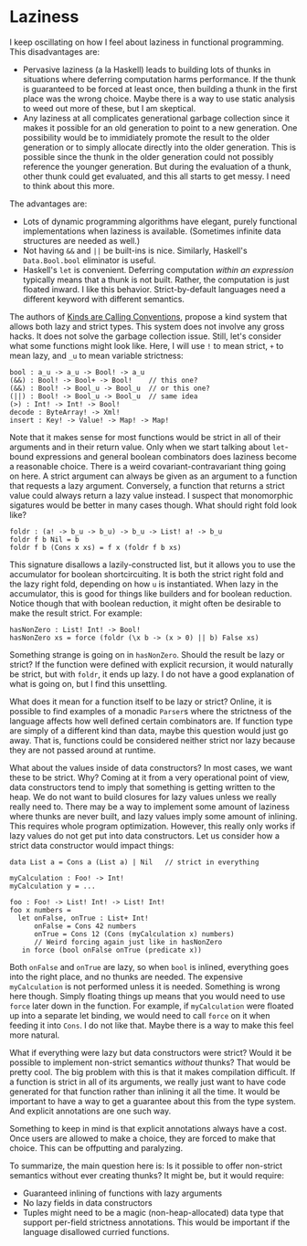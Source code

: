 # Laziness

I keep oscillating on how I feel about laziness in functional programming.
This disadvantages are:

* Pervasive laziness (a la Haskell) leads to building lots of thunks
  in situations where deferring computation harms performance. If the
  thunk is guaranteed to be forced at least once, then building a thunk
  in the first place was the wrong choice. Maybe there is a way to use
  static analysis to weed out more of these, but I am skeptical.
* Any laziness at all complicates generational garbage collection since
  it makes it possible for an old generation to point to a new generation.
  One possibility would be to immidiately promote the result to the older
  generation or to simply allocate directly into the older generation.
  This is possible since the thunk in the older generation could not possibly
  reference the younger generation. But during the evaluation of a thunk,
  other thunk could get evaluated, and this all starts to get messy. I need
  to think about this more.

The advantages are:

* Lots of dynamic programming algorithms have elegant, purely functional
  implementations when laziness is available. (Sometimes infinite data
  structures are needed as well.)
* Not having `&&` and `||` be built-ins is nice. Similarly, Haskell's
  `Data.Bool.bool` eliminator is useful.
* Haskell's `let` is convenient. Deferring computation *within an expression*
  typically means that a thunk is not built. Rather, the computation is
  just floated inward. I like this behavior. Strict-by-default languages
  need a different keyword with different semantics.

The authors of [Kinds are Calling Conventions](https://www.microsoft.com/en-us/research/uploads/prod/2020/03/arity-poly.pdf),
propose a kind system that allows both lazy and strict types. This system
does not involve any gross hacks. It does not solve the garbage collection
issue. Still, let's consider what some functions might look like. Here,
I will use `!` to mean strict, `+` to mean lazy, and `_u` to mean variable
strictness:

    bool : a_u -> a_u -> Bool! -> a_u
    (&&) : Bool! -> Bool+ -> Bool!    // this one?
    (&&) : Bool! -> Bool_u -> Bool_u  // or this one?
    (||) : Bool! -> Bool_u -> Bool_u  // same idea
    (>) : Int! -> Int! -> Bool!
    decode : ByteArray! -> Xml!
    insert : Key! -> Value! -> Map! -> Map!

Note that it makes sense for most functions would be strict in all of their
arguments and in their return value. Only when we start talking about
`let`-bound expressions and general boolean combinators does laziness become
a reasonable choice. There is a weird covariant-contravariant thing going on
here. A strict argument can always be given as an argument to a function that
requests a lazy argument. Conversely, a function that returns a strict value
could always return a lazy value instead. I suspect that monomorphic sigatures
would be better in many cases though. What should right fold look like?

    foldr : (a! -> b_u -> b_u) -> b_u -> List! a! -> b_u
    foldr f b Nil = b
    foldr f b (Cons x xs) = f x (foldr f b xs)

This signature disallows a lazily-constructed list, but it allows you to use
the accumulator for boolean shortcircuiting. It is both the strict right fold
and the lazy right fold, depending on how `u` is instantiated. When lazy in
the accumulator, this is good for things like builders and for boolean
reduction. Notice though that with boolean reduction, it might often be
desirable to make the result strict. For example:

    hasNonZero : List! Int! -> Bool!
    hasNonZero xs = force (foldr (\x b -> (x > 0) || b) False xs)

Something strange is going on in `hasNonZero`. Should the result be lazy
or strict? If the function were defined with explicit recursion, it would
naturally be strict, but with `foldr`, it ends up lazy. I do not have a
good explanation of what is going on, but I find this unsettling.

What does it mean for a function itself to be lazy or strict? Online, it
is possible to find examples of a monadic `Parser`s where the strictness
of the language affects how well defined certain combinators are. If
function type are simply of a different kind than data, maybe this
question would just go away. That is, functions could be considered
neither strict nor lazy because they are not passed around at runtime.

What about the values inside of data constructors? In most cases, we want
these to be strict. Why? Coming at it from a very operational point of
view, data constructors tend to imply that something is getting written
to the heap. We do not want to build closures for lazy values unless we
really really need to. There may be a way to implement some amount of
laziness where thunks are never built, and lazy values imply some amount
of inlining. This requires whole program optimization. However, this
really only works if lazy values do not get put into data constructors.
Let us consider how a strict data constructor would impact things:

    data List a = Cons a (List a) | Nil   // strict in everything
    
    myCalculation : Foo! -> Int!
    myCalculation y = ...
    
    foo : Foo! -> List! Int! -> List! Int!
    foo x numbers =
      let onFalse, onTrue : List+ Int!
          onFalse = Cons 42 numbers
          onTrue = Cons 12 (Cons (myCalculation x) numbers)
          // Weird forcing again just like in hasNonZero
       in force (bool onFalse onTrue (predicate x))

Both `onFalse` and `onTrue` are lazy, so when `bool` is inlined, everything
goes into the right place, and no thunks are needed. The expensive
`myCalculation` is not performed unless it is needed. Something is wrong
here though. Simply floating things up means that you would need to use
`force` later down in the function. For example, if `myCalculation` were
floated up into a separate let binding, we would need to call `force` on
it when feeding it into `Cons`. I do not like that. Maybe there is a way
to make this feel more natural.

What if everything were lazy but data constructors were strict? Would it
be possible to implement non-strict semantics *without* thunks? That would
be pretty cool. The big problem with this is that it makes compilation
difficult. If a function is strict in all of its arguments, we really just
want to have code generated for that function rather than inlining it all
the time. It would be important to have a way to get a guarantee about this
from the type system. And explicit annotations are one such way.

Something to keep in mind is that explicit annotations always have a cost.
Once users are allowed to make a choice, they are forced to make that choice.
This can be offputting and paralyzing.

To summarize, the main question here is: Is it possible to offer non-strict
semantics without ever creating thunks? It might be, but it would require:

* Guaranteed inlining of functions with lazy arguments
* No lazy fields in data constructors
* Tuples might need to be a magic (non-heap-allocated) data type that
  support per-field strictness annotations. This would be important if the
  language disallowed curried functions.
